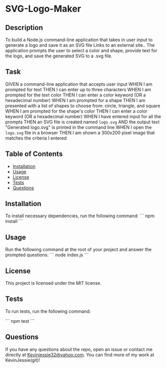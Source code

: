 # SVG-Logo-Maker

## Description
To build a Node.js command-line application that takes in user input to generate a logo and save it as an SVG file Links to an external site.. The application prompts the user to select a color and shape, provide text for the logo, and save the generated SVG to a .svg file.

## Task
GIVEN a command-line application that accepts user input
WHEN I am prompted for text
THEN I can enter up to three characters
WHEN I am prompted for the text color
THEN I can enter a color keyword (OR a hexadecimal number)
WHEN I am prompted for a shape
THEN I am presented with a list of shapes to choose from: circle, triangle, and square
WHEN I am prompted for the shape's color
THEN I can enter a color keyword (OR a hexadecimal number)
WHEN I have entered input for all the prompts
THEN an SVG file is created named `logo.svg`
AND the output text "Generated logo.svg" is printed in the command line
WHEN I open the `logo.svg` file in a browser
THEN I am shown a 300x200 pixel image that matches the criteria I entered

## Table of Contents
* [Installation](#installation)
* [Usage](#usage)
* [License](#license)
* [Tests](#tests)
* [Questions](#questions)

## Installation
To install necessary dependencies, run the following command:
\`\`\`
npm install
\`\`\`

## Usage
Run the following command at the root of your project and answer the prompted questions:
\`\`\`
node index.js
\`\`\`

## License
This project is licensed under the MIT license.

## Tests
To run tests, run the following command:

\`\`\`
npm test
\`\`\`

## Questions
If you have any questions about the repo, open an issue or contact me directly at Kevinjessie32@yahoo.com. You can find more of my work at KevinJessie(git)!

